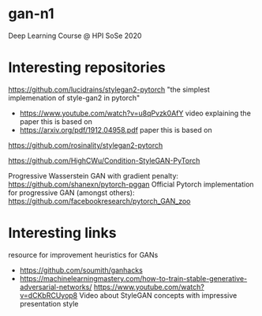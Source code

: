 # gan-n1
Deep Learning Course @ HPI SoSe 2020



# Interesting repositories
https://github.com/lucidrains/stylegan2-pytorch "the simplest implemenation of style-gan2 in pytorch"
- https://www.youtube.com/watch?v=u8qPvzk0AfY video explaining the paper this is based on
- https://arxiv.org/pdf/1912.04958.pdf paper this is based on

https://github.com/rosinality/stylegan2-pytorch

https://github.com/HighCWu/Condition-StyleGAN-PyTorch

Progressive Wasserstein GAN with gradient penalty: https://github.com/shanexn/pytorch-pggan
Official Pytorch implementation for progressive GAN (amongst others): https://github.com/facebookresearch/pytorch_GAN_zoo

# Interesting links
resource for improvement heuristics for GANs
 - https://github.com/soumith/ganhacks
 - https://machinelearningmastery.com/how-to-train-stable-generative-adversarial-networks/
https://www.youtube.com/watch?v=dCKbRCUyop8 Video about StyleGAN concepts with impressive presentation style
